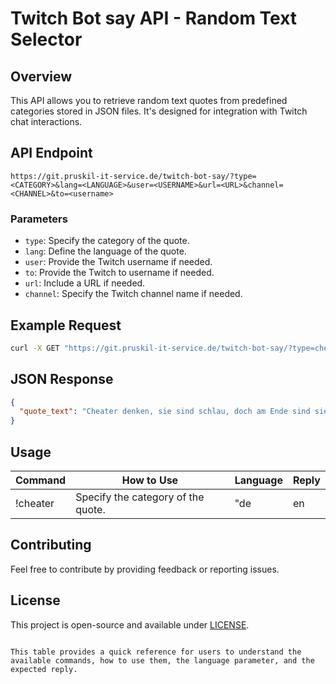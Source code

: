 # Twitch Bot say API - Random Text Selector

## Overview

This API allows you to retrieve random text quotes from predefined categories stored in JSON files. It's designed for integration with Twitch chat interactions.

## API Endpoint

```plaintext
https://git.pruskil-it-service.de/twitch-bot-say/?type=<CATEGORY>&lang=<LANGUAGE>&user=<USERNAME>&url=<URL>&channel=<CHANNEL>&to=<username>
```

### Parameters

- `type`: Specify the category of the quote.
- `lang`: Define the language of the quote.
- `user`: Provide the Twitch username if needed.
- `to`: Provide the Twitch to username if needed.
- `url`: Include a URL if needed.
- `channel`: Specify the Twitch channel name if needed.

## Example Request

```bash
curl -X GET "https://git.pruskil-it-service.de/twitch-bot-say/?type=cheater&lang=de&user=username&url=http://example.com&channel=channelname&to=<username>"
```

## JSON Response

```json
{
  "quote_text": "Cheater denken, sie sind schlau, doch am Ende sind sie nur selbstgetäuscht."
}
```

## Usage

| Command | How to Use | Language | Reply |
| ------- | ---------- | -------- | ----- |
| !cheater | Specify the category of the quote. | "de|en|fr" | Cheater denken, sie sind schlau, doch am Ende sind sie nur selbstgetäuscht. |

## Contributing

Feel free to contribute by providing feedback or reporting issues.

## License

This project is open-source and available under [LICENSE](LICENSE).
```

This table provides a quick reference for users to understand the available commands, how to use them, the language parameter, and the expected reply.